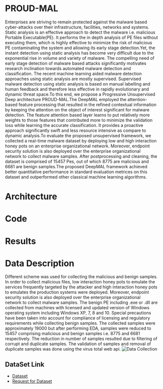 # PROUD-MAL
Enterprises are striving to remain protected against the malware based cyber-attacks over their infrastructure, facilities, networks and systems. Static analysis is an effective approach to detect the malware i.e. malicious Portable Executable(PE). It performs the in depth analysis of PE files without executing them, which is highly effective to minimize the risk of malicious PE contaminating the system and allowing its early stage detection.Yet, the instant detection using static analysis has become very difficult due to the exponential rise in volume and variety of malware. The compelling need of early stage detection of malware based attacks significantly motivates research inclination towards automated malware detection and classification. The recent machine learning aided malware detection approaches using static analysis are mostly supervised. Supervised malware detection using static analysis is based on manual labelling and human feedback and therefore less effective in rapidly evolutionary and dynamic threat space.To this end, we propose a Progressive Unsupervised Deep architecture PROUD-MAL.The DeepMAL employed the attention-based feature processing that resulted in the refined contextual information by keeping the attention on the object of interest significant for malware detection. The feature attention based layer learns to put relatively more weights to those features that contributed more to minimize the validation loss while learning the accurate classification. It provides a proactive approach significantly swift and less resource intensive as compare to dynamic analysis.To evaluate the proposed unsupervised framework, we collected a real-time malware dataset by deploying low and high interaction honey pots on an enterprise organizational network. Moreover, endpoint security solution is also deployed over the enterprise organizational network to collect malware samples. After postprocessing and cleaning, the dataset is comprised of 15457 Pes, out of which 8775 are malicious and 6681 are benign samples.The proposed DeepMAL framework achieved better quantitative performance in standard evaluation metrices on this dataset and outperformed other classical machine learning algorithms.
# Architecture
# Code

# Results
# Data Description
Different scheme was used for collecting the malicious and benign samples. In order to collect malicious files, low interaction honey pots to emulate the services frequently targeted by the attacker and high interaction honey pots to emulates the production systems were deployed. Moreover, endpoint security solution is also deployed over the enterprise organizational network to collect malware samples. The benign PE including .exe or .dll are collected from machines with licensed and updated version of Windows operating system including Windows XP, 7, 8 and 10. Special precautions have been taken into account for compliance of licensing and regulatory requirements while collecting benign samples. The collected samples were approximately 19000 but after performing EDA, samples were reduced to 15457 comprising malicious and benign samples i.e. 8775 and 6681 respectively. The reduction in number of samples resulted due to filtering of corrupt and duplicate samples. The validation of samples and removal of duplicate samples was done using the virus total web api.
![Data Collection](/PROUD-MAL/blob/master/DataAcquisition.png?raw=true)

## DataSet Link
* [Dataset](https://vision.seecs.edu.pk)
* [Request for Dataset](https://docs.google.com/forms/d/e/1FAIpQLSfynrGmjI7kDSoot6GsGDSbktLDPNtMWK5PjZ9WV5f5UO2B9A/viewform?usp=sf_link)


